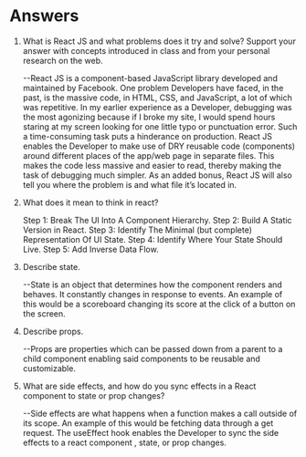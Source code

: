 # Answers

1. What is React JS and what problems does it try and solve? Support your answer with concepts introduced in class and from your personal research on the web.

    --React JS is a component-based JavaScript library developed and maintained by Facebook.  One problem Developers have faced, in the past, is the massive code, in HTML, CSS, and JavaScript, a lot of which was repetitive.  In my earlier experience as a Developer, debugging was the most agonizing because if I broke my site, I would spend hours staring at my screen looking for one little typo or punctuation error.  Such a time-consuming task puts a hinderance on production.   React JS enables the Developer to make use of DRY reusable code (components) around different places of the app/web page in separate files.  This makes the code less massive and easier to read, thereby making the task of debugging much simpler.  As an added bonus, React JS will also tell you where the problem is and what file it’s located in.

2. What does it mean to think in react?

    Step 1: Break The UI Into A Component Hierarchy. 
    Step 2: Build A Static Version in React. 
    Step 3: Identify The Minimal (but complete) Representation Of UI State. 
    Step 4: Identify Where Your State Should Live. 
    Step 5: Add Inverse Data Flow.


3. Describe state.

    --State is an object that determines how the component renders and behaves. It constantly changes in response to events.  An example of this would be a scoreboard changing its score at the click of a button on the screen.

4. Describe props.

    --Props are properties which can be passed down from a parent to a child component enabling said components to be reusable and customizable.

5. What are side effects, and how do you sync effects in a React component to state or prop changes?

    --Side effects are what happens when a function makes a call outside of its scope.  An example of this would be fetching data through a get request.  The useEffect hook enables the Developer to sync the side effects to a react component , state, or prop changes.
